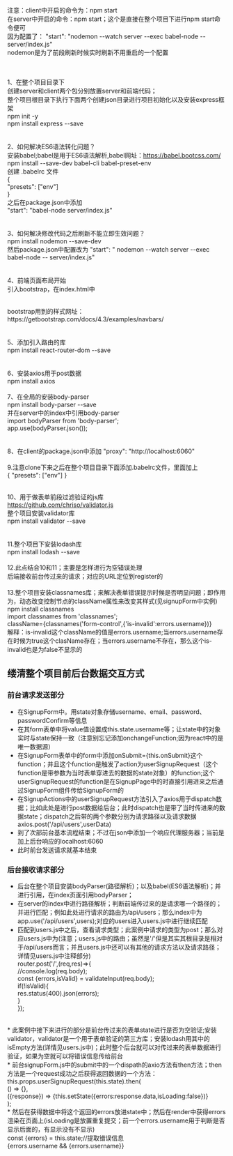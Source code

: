 注意：client中开启的命令为：npm start</br>
在server中开启的命令：npm start；这个是直接在整个项目下进行npm start命令便可</br>
因为配置了： "start": "nodemon --watch server --exec babel-node -- server/index.js"</br>
nodemon是为了前段刷新时候实时刷新不用重启的一个配置</br>
</br></br>

1、在整个项目目录下</br>
创建server和client两个包分别放置server和前端代码；</br>
整个项目根目录下执行下面两个创建json目录进行项目初始化以及安装express框架</br>
npm init -y</br>
npm install express --save</br>
</br>
</br>
2、如何解决ES6语法转化问题？</br>
安装babel;babel是用于ES6语法解析,babel网址：https://babel.bootcss.com/</br>
npm install --save-dev babel-cli babel-preset-env</br>
创建 .babelrc 文件</br>
{</br>
  "presets": ["env"]</br>
}</br>
之后在package.json中添加</br>
"start": "babel-node server/index.js"</br>
</br>
</br>
3、如何解决修改代码之后刷新不能立即生效问题？</br>
npm install nodemon --save-dev</br>
然后package.json中配置改为 "start": " nodemon --watch server --exec babel-node -- server/index.js"</br>
</br>
</br>
4、前端页面布局开始</br>
引入bootstrap，在index.html中
<link href="https://cdn.bootcss.com/twitter-bootstrap/4.3.1/css/bootstrap.min.css" rel="stylesheet"></br>
bootstrap用到的样式网址：https://getbootstrap.com/docs/4.3/examples/navbars/</br>
</br>
</br>
5、添加引入路由的库</br>
npm install react-router-dom --save</br>

</br>
</br>
6、安装axios用于post数据</br>
npm install axios</br>

</br>
7、在全局的安装body-parser</br>
npm install body-parser --save</br>
并在server中的index中引用body-parser</br>
import bodyParser from 'body-parser';</br>
app.use(bodyParser.json());</br>
</br>
</br>
8、在client的package.json中添加 "proxy": "http://localhost:6060"</br>


</br>
9.注意clone下来之后在整个项目目录下面添加.babelrc文件，里面加上</br>
{
    "presets": ["env"]
}
</br></br>

10、用于做表单前段过滤验证的js库</br>
https://github.com/chriso/validator.js</br>
整个项目安装validator库</br>
npm install validator --save</br>
</br>
</br>
11.整个项目下安装lodash库</br>
npm install lodash --save</br>
</br>
12.此点结合10和11；主要是怎样进行为空错误处理</br>
后端接收前台传过来的请求；对应的URL定位到register的</br>
</br>
13.整个项目安装classnames库；来解决表单错误提示时候是否明显问题；即作用为，动态改变控制节点的className属性来改变其样式(见signupForm中实例)</br>
npm install classnames</br>
import classnames from 'classnames';</br>
className={classnames('form-control',{'is-invalid':errors.username})}</br>
解释：is-invalid这个className的值是errors.username;当errors.username存在时候为true这个clasName存在；当errors.username不存在，那么这个is-invalid也是为false不显示的</br>

## 缕清整个项目前后台数据交互方式
### 前台请求发送部分
*  在SignupForm中。用state对象存储username、email、password、passwordConfirm等信息</br>
* 在其form表单中将value值设置成this.state.username等；让state中的对象实时与state保持一致（注意别忘记添加onchangeFunction;因为react中的是唯一数据源）</br>
* 在SignupForm表单中的form中添加onSubmit={this.onSubmit}这个function；并且这个function是触发了action为userSignupRequest（这个function是带参数为当时表单穿进去的数据的state对象）的function;这个userSignupRequest的function是在SignupPage中的时直接引用进来之后通过SignupForm组件传给SignupForm的</br>
* 在SignupActions中的userSignupRequest方法引入了axios用于dispatch数据；比如此处是进行post数据给后台；此时dispatch也是带了当时传进来的数据state；dispatch之后带的两个参数分别为请求路径以及请求数据axios.post('/api/users',userData)</br>
* 到了次部前台基本流程结束；不过在json中添加一个响应代理服务器；当前是加上后台响应的localhost:6060</br>
* 此时前台发送请求就基本结束</br>

### 后台接收请求部分
* 后台在整个项目安装bodyParser(路径解析)；以及babel(ES6语法解析)；并进行引用，在index页面引用bodyParser；</br>
* 在server的index中进行路径解析；判断前端传过来的是请求哪一个路径的；并进行匹配；例如此处进行请求的路由为/api/users；那么index中为app.use('/api/users',users);对应的users进入users.js中进行继续匹配</br>
* 匹配到users.js中之后，查看请求类型；此案例中请求的类型为post；那么对应users.js中为(注意；users.js中的路由；虽然是'/'但是其实其根目录是相对于/api/users而言；并且users.js中还可以有其他的请求方法以及请求路径；详情见users.js中注释部分)</br>
router.post('/',(req,res)=>{</br>
    //console.log(req.body);</br>
    const {errors,isValid} = validateInput(req.body);</br>
    if(!isValid){</br>
        res.status(400).json(errors);</br>
    }</br>
});</br>
</br>
* 此案例中接下来进行的部分是前台传过来的表单state进行是否为空验证;安装validator，validator是一个用于表单验证的第三方库；安装lodash用其中的isEmpty方法(详情见users.js中)；此时整个后台就可以对传过来的表单数据进行验证，如果为空就可以将错误信息传给前台</br>
* 前台signupForm.js中的submit中的一个dispath的axio方法有then方法；then方法是一个request成功之后获得返回数据的一个方法：</br>
this.props.userSignupRequest(this.state).then(</br>
    () => {},</br>
    ({response}) => {this.setState({errors:response.data,isLoading:false})}</br>
);</br>
* 然后在获得数据中将这个返回的errors放进state中；然后在render中获得errors渲染在页面上(isLoading是放置重复提交；前一个errors.username用于判断是否显示后面的，有显示没有不显示)</br>
const {errors} = this.state;//提取错误信息</br>
{errors.username && <span className='form-text form-muted'>{errors.username}</span>}  </br>
